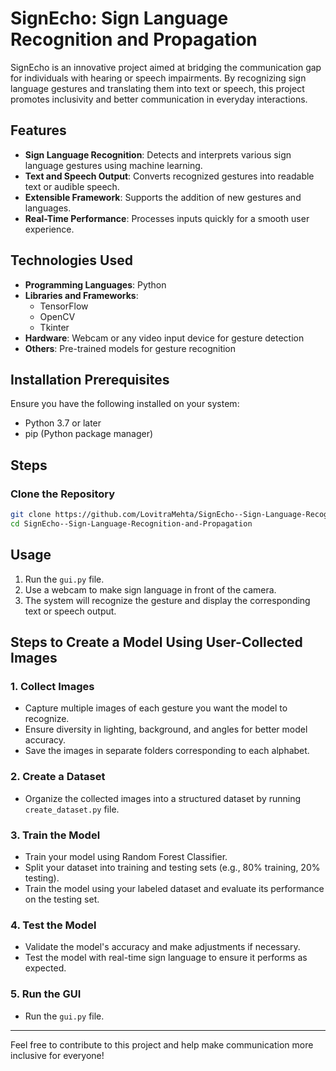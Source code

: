 # SignEcho: Sign Language Recognition and Propagation

SignEcho is an innovative project aimed at bridging the communication gap for individuals with hearing or speech impairments. By recognizing sign language gestures and translating them into text or speech, this project promotes inclusivity and better communication in everyday interactions.

## Features

- **Sign Language Recognition**: Detects and interprets various sign language gestures using machine learning.
- **Text and Speech Output**: Converts recognized gestures into readable text or audible speech.
- **Extensible Framework**: Supports the addition of new gestures and languages.
- **Real-Time Performance**: Processes inputs quickly for a smooth user experience.

## Technologies Used

- **Programming Languages**: Python
- **Libraries and Frameworks**:
  - TensorFlow
  - OpenCV
  - Tkinter
- **Hardware**: Webcam or any video input device for gesture detection
- **Others**: Pre-trained models for gesture recognition

## Installation Prerequisites

Ensure you have the following installed on your system:

- Python 3.7 or later
- pip (Python package manager)

## Steps

### Clone the Repository

```bash
git clone https://github.com/LovitraMehta/SignEcho--Sign-Language-Recognition-and-Propagation.git
cd SignEcho--Sign-Language-Recognition-and-Propagation
```

## Usage

1. Run the `gui.py` file.
2. Use a webcam to make sign language in front of the camera.
3. The system will recognize the gesture and display the corresponding text or speech output.

## Steps to Create a Model Using User-Collected Images

### 1. Collect Images
- Capture multiple images of each gesture you want the model to recognize.
- Ensure diversity in lighting, background, and angles for better model accuracy.
- Save the images in separate folders corresponding to each alphabet.

### 2. Create a Dataset
- Organize the collected images into a structured dataset by running `create_dataset.py` file.

### 3. Train the Model
- Train your model using Random Forest Classifier.
- Split your dataset into training and testing sets (e.g., 80% training, 20% testing).
- Train the model using your labeled dataset and evaluate its performance on the testing set.

### 4. Test the Model
- Validate the model's accuracy and make adjustments if necessary.
- Test the model with real-time sign language to ensure it performs as expected.

### 5. Run the GUI
- Run the `gui.py` file.

---

Feel free to contribute to this project and help make communication more inclusive for everyone!


